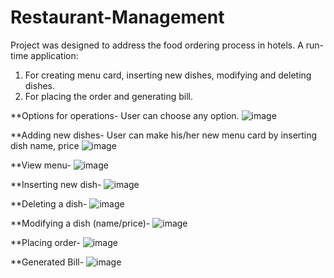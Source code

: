 # Restaurant-Management
Project was designed to address the food ordering process in hotels.
 A run-time application:
  1. For creating menu card, inserting new dishes, modifying and deleting dishes.
  2. For placing the order and generating bill.

**Options for operations- User can choose any option.
![image](https://github.com/ishita0302/Restaurant-Management/assets/114524123/20f9b9de-c6ed-4b12-aaef-b4a8172859b8)

**Adding new dishes- User can make his/her new menu card by inserting dish name, price 
![image](https://github.com/ishita0302/Restaurant-Management/assets/114524123/ea985f33-1a61-476c-a8a6-e0b8f476b439)

**View menu-
![image](https://github.com/ishita0302/Restaurant-Management/assets/114524123/f1cae394-48e5-4967-b590-4532efe537a9)

**Inserting new dish-
![image](https://github.com/ishita0302/Restaurant-Management/assets/114524123/4b48c28f-1e73-4194-851c-2102b45cf881)

**Deleting a dish-
![image](https://github.com/ishita0302/Restaurant-Management/assets/114524123/9ac170c0-c369-43bc-af17-f328866ecef2)

**Modifying a dish (name/price)-
![image](https://github.com/ishita0302/Restaurant-Management/assets/114524123/c1e6c0a9-40e9-4ffe-8590-4ac5c2c57fcb)

**Placing order-
![image](https://github.com/ishita0302/Restaurant-Management/assets/114524123/5069c0fa-dcc8-4cbd-90d8-d2f68269d7b2)

**Generated Bill-
![image](https://github.com/ishita0302/Restaurant-Management/assets/114524123/ea9be2be-8224-4fae-8442-88f14bfd4225)








